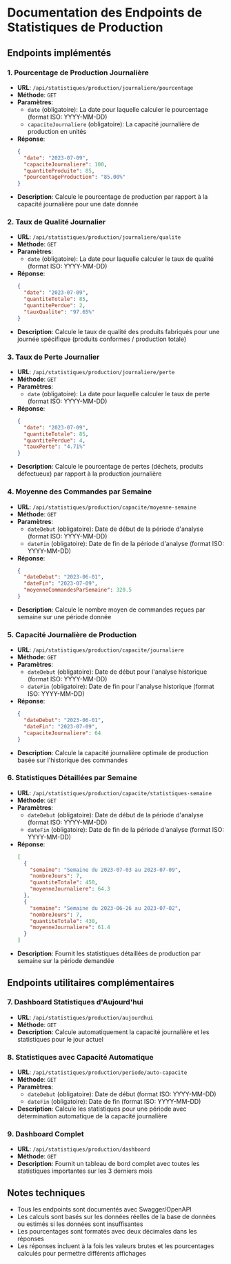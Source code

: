# Documentation des Endpoints de Statistiques de Production

## Endpoints implémentés

### 1. Pourcentage de Production Journalière
- **URL**: `/api/statistiques/production/journaliere/pourcentage`
- **Méthode**: `GET`
- **Paramètres**:
  - `date` (obligatoire): La date pour laquelle calculer le pourcentage (format ISO: YYYY-MM-DD)
  - `capaciteJournaliere` (obligatoire): La capacité journalière de production en unités
- **Réponse**:
  ```json
  {
    "date": "2023-07-09",
    "capaciteJournaliere": 100,
    "quantiteProduite": 85,
    "pourcentageProduction": "85.00%"
  }
  ```
- **Description**: Calcule le pourcentage de production par rapport à la capacité journalière pour une date donnée

### 2. Taux de Qualité Journalier
- **URL**: `/api/statistiques/production/journaliere/qualite`
- **Méthode**: `GET`
- **Paramètres**:
  - `date` (obligatoire): La date pour laquelle calculer le taux de qualité (format ISO: YYYY-MM-DD)
- **Réponse**:
  ```json
  {
    "date": "2023-07-09",
    "quantiteTotale": 85,
    "quantitePerdue": 2,
    "tauxQualite": "97.65%"
  }
  ```
- **Description**: Calcule le taux de qualité des produits fabriqués pour une journée spécifique (produits conformes / production totale)

### 3. Taux de Perte Journalier
- **URL**: `/api/statistiques/production/journaliere/perte`
- **Méthode**: `GET`
- **Paramètres**:
  - `date` (obligatoire): La date pour laquelle calculer le taux de perte (format ISO: YYYY-MM-DD)
- **Réponse**:
  ```json
  {
    "date": "2023-07-09",
    "quantiteTotale": 85,
    "quantitePerdue": 4,
    "tauxPerte": "4.71%"
  }
  ```
- **Description**: Calcule le pourcentage de pertes (déchets, produits défectueux) par rapport à la production journalière

### 4. Moyenne des Commandes par Semaine
- **URL**: `/api/statistiques/production/capacite/moyenne-semaine`
- **Méthode**: `GET`
- **Paramètres**:
  - `dateDebut` (obligatoire): Date de début de la période d'analyse (format ISO: YYYY-MM-DD)
  - `dateFin` (obligatoire): Date de fin de la période d'analyse (format ISO: YYYY-MM-DD)
- **Réponse**:
  ```json
  {
    "dateDebut": "2023-06-01",
    "dateFin": "2023-07-09",
    "moyenneCommandesParSemaine": 320.5
  }
  ```
- **Description**: Calcule le nombre moyen de commandes reçues par semaine sur une période donnée

### 5. Capacité Journalière de Production
- **URL**: `/api/statistiques/production/capacite/journaliere`
- **Méthode**: `GET`
- **Paramètres**:
  - `dateDebut` (obligatoire): Date de début pour l'analyse historique (format ISO: YYYY-MM-DD)
  - `dateFin` (obligatoire): Date de fin pour l'analyse historique (format ISO: YYYY-MM-DD)
- **Réponse**:
  ```json
  {
    "dateDebut": "2023-06-01",
    "dateFin": "2023-07-09",
    "capaciteJournaliere": 64
  }
  ```
- **Description**: Calcule la capacité journalière optimale de production basée sur l'historique des commandes

### 6. Statistiques Détaillées par Semaine
- **URL**: `/api/statistiques/production/capacite/statistiques-semaine`
- **Méthode**: `GET`
- **Paramètres**:
  - `dateDebut` (obligatoire): Date de début de la période d'analyse (format ISO: YYYY-MM-DD)
  - `dateFin` (obligatoire): Date de fin de la période d'analyse (format ISO: YYYY-MM-DD)
- **Réponse**:
  ```json
  [
    {
      "semaine": "Semaine du 2023-07-03 au 2023-07-09",
      "nombreJours": 7,
      "quantiteTotale": 450,
      "moyenneJournaliere": 64.3
    },
    {
      "semaine": "Semaine du 2023-06-26 au 2023-07-02",
      "nombreJours": 7,
      "quantiteTotale": 430,
      "moyenneJournaliere": 61.4
    }
  ]
  ```
- **Description**: Fournit les statistiques détaillées de production par semaine sur la période demandée

## Endpoints utilitaires complémentaires

### 7. Dashboard Statistiques d'Aujourd'hui
- **URL**: `/api/statistiques/production/aujourdhui`
- **Méthode**: `GET`
- **Description**: Calcule automatiquement la capacité journalière et les statistiques pour le jour actuel

### 8. Statistiques avec Capacité Automatique
- **URL**: `/api/statistiques/production/periode/auto-capacite`
- **Méthode**: `GET`
- **Paramètres**:
  - `dateDebut` (obligatoire): Date de début (format ISO: YYYY-MM-DD)
  - `dateFin` (obligatoire): Date de fin (format ISO: YYYY-MM-DD)
- **Description**: Calcule les statistiques pour une période avec détermination automatique de la capacité journalière

### 9. Dashboard Complet
- **URL**: `/api/statistiques/production/dashboard`
- **Méthode**: `GET`
- **Description**: Fournit un tableau de bord complet avec toutes les statistiques importantes sur les 3 derniers mois

## Notes techniques

- Tous les endpoints sont documentés avec Swagger/OpenAPI
- Les calculs sont basés sur les données réelles de la base de données ou estimés si les données sont insuffisantes
- Les pourcentages sont formatés avec deux décimales dans les réponses
- Les réponses incluent à la fois les valeurs brutes et les pourcentages calculés pour permettre différents affichages
